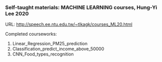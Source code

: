 ### Self-taught materials: MACHINE LEARNING courses, Hung-Yi Lee 2020

URL: http://speech.ee.ntu.edu.tw/~tlkagk/courses_ML20.html

Completed courseworks:
1. Linear_Regression_PM25_prediction
2. Classification_predict_income_above_50000
3. CNN_Food_types_recognition